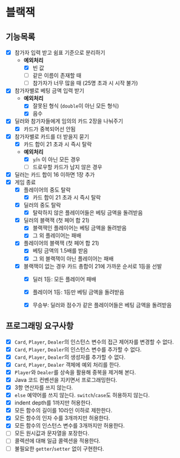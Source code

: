 # 블랙잭

## 기능목록
- [x] 참가자 입력 받고 쉼표 기준으로 분리하기
  - **예외처리**
    - [x] 빈 값
    - [ ] 같은 이름이 존재할 때
    - [ ] 참가자가 너무 많을 때 (25명 초과 시 시작 불가)
- [x] 참가자별로 베팅 금액 입력 받기
  - **예외처리**
    - [x] 잘못된 형식 (`double`이 아닌 모든 형식)
    - [x] 음수
- [x] 딜러와 참가자들에게 임의의 카드 2장을 나눠주기
  - [x] 카드가 중복되어선 안됨
- [x] 참가자별로 카드를 더 받을지 묻기
  - [x] 카드 합이 21 초과 시 즉시 탈락
  - **예외처리**
    - [x] `y`/`n` 이 아닌 모든 경우
    - [ ] 드로우할 카드가 남지 않은 경우
- [x] 딜러는 카드 합이 16 이하면 1장 추가
- [x] 게임 종료
  - [x] 플레이어의 중도 탈락
    - [x] 카드 합이 21 초과 시 즉시 탈락
  - [x] 딜러의 중도 탈락
    - [x] 탈락하지 않은 플레이어들은 베팅 금액을 돌려받음
  - [x] 딜러의 블랙잭 (첫 페어 합 21)
    - [x] 블랙잭인 플레이어는 베팅 금액을 돌려받음 
    - [x] 그 외 플레이어는 패배
  - [x] 플레이어의 블랙잭 (첫 페어 합 21)
    - [x] 베팅 금액의 1.5배를 받음
    - [x] 그 외 블랙잭이 아닌 플레이어는 패배
  - [x] 블랙잭이 없는 경우 카드 총합이 21에 가까운 순서로 1등을 선발
    - [x] 딜러 1등: 모든 플레이어 패배
    - [x] 플레이어 1등: 1등만 베팅 금액을 돌려받음
    - [x] 무승부: 딜러와 점수가 같은 플레이어들은 베팅 금액을 돌려받음
  

## 프로그래밍 요구사항

- [x] `Card`, `Player`, `Dealer`의 인스턴스 변수의 접근 제어자를 변경할 수 없다.
- [x] `Card`, `Player`, `Dealer`의 인스턴스 변수를 추가할 수 없다.
- [x] `Card`, `Player`, `Dealer`의 생성자를 추가할 수 없다.
- [x] `Card`, `Player`, `Dealer` 객체에 예외 처리를 한다.
- [x] `Player`와 `Dealer`를 상속을 활용해 중복을 제거해 본다.
- [x] Java 코드 컨벤션을 지키면서 프로그래밍한다.
- [x] 3항 연산자를 쓰지 않는다.
- [x] `else` 예약어를 쓰지 않는다. `switch`/`case`도 허용하지 않는다.
- [x] indent depth를 1까지만 허용한다.
- [x] 모든 함수의 길이를 10라인 이하로 제한한다.
- [x] 모든 함수의 인자 수를 3개까지만 허용한다.
- [x] 모든 함수의 인스턴스 변수를 3개까지만 허용한다.
- [ ] 모든 원시값과 문자열을 포장한다.
- [ ] 콜렉션에 대해 일급 콜렉션을 적용한다.
- [ ] 불필요한 `getter`/`setter` 없이 구현한다.

